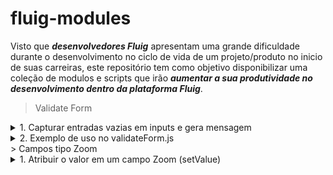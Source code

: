 # fluig-modules

Visto que <em><strong>desenvolvedores Fluig</strong></em> apresentam uma grande dificuldade durante
o desenvolvimento no ciclo de vida de um projeto/produto no inicio de suas carreiras, 
este repositório tem como objetivo disponibilizar uma coleção de modulos e scripts que
irão <em><strong>aumentar a sua produtividade no desenvolvimento dentro da plataforma Fluig</strong></em>.

> Validate Form

<details>
<summary>1. Capturar entradas vazias em inputs e gera mensagem</summary>

```js 
/*
    Recebe o formulário e uma lista de NAMEs e Referências de inputs
    Verifica se há inputs vazios
    Retorna quantidade de inputs vazios
    Retorna lista/mensagem de inputs vazios
*/

/**
 * 
 * @param {Array} nameList
 * @param {Array} referenceList
 */


function emptyInputs(form, nameList, referenceList) {
    var numEmptyInputs = 0;

    var message = 'Os seguintes campos são obrigatórios!\n';

    for (var index = 0; index < nameList.length; index++) {
        if (form.getValue(nameList[index]) == '') {
            numEmptyInputs++;
            message += (index + 1) + ' - ' + referenceList[index] + '.\n';
        }

    }

    return { 
        numEmptyInputs: numEmptyInputs, 
        message: message 
    }
}
```
</details>

<details>
<summary>
2. Exemplo de uso no validateForm.js
</summary>

```js
function validateForm(form) {
    var numState = getValue('WKNumState');

    if (numState == 0) {

        // Lista de NAMEs/IDs de inputs da atividade -> numState
        var nameInputList = ['user_name', 'user_passowrd'];

        // lista de Referências (labels) de inputs da atividade -> numState
        var referenceInputList = ['User Name', 'User Password'];

        var { numEmptyInputs, message } = emptyInputs(form, nameInpuyList, referenceInputList);

        if (numEmptyInputs > 0)
            throw message;
    }

}
```
</details>
> Campos tipo Zoom
<details>
<summary>
1. Atribuir o valor em um campo Zoom (setValue)
</summary>

```js
function setZoomData(instance, value) {
	window[instance].setValue(value);
}

// Exemplo de utilização:
setTimeout(() => {
	setZoomData("zoomFieldName", "newValue");
}, 1000);
```
</details>

    